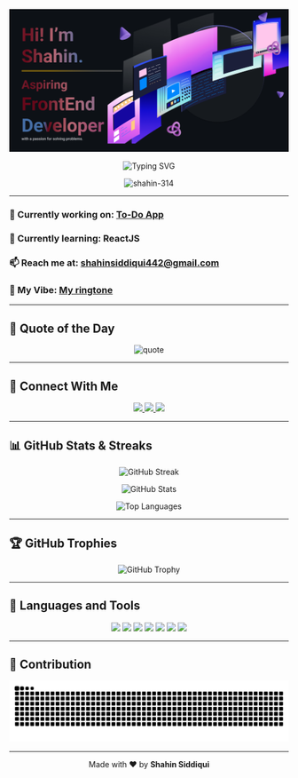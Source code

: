 <div align="center">
  <img src="https://raw.githubusercontent.com/shahin-314/shahin-314/main/github%20banner.png" alt="Banner" width="800"/>
</div>

<p align="center">
  <img src="https://readme-typing-svg.herokuapp.com?font=Fira+Code&weight=500&size=25&duration=4000&pause=1000&center=true&vCenter=true&width=500&lines=Hi+%F0%9F%91%8B%2C+I'm+Shahin+Siddiqui;Frontend+Developer+from+India;React+%7C+JavaScript+%7C+C%2B%2B;Let’s+Build+Something+Cool!" alt="Typing SVG" />
</p>

<p align="center">
  <img src="https://komarev.com/ghpvc/?username=shahin-314&label=Profile%20views&color=0e75b6&style=flat" alt="shahin-314" />
</p>

---

### 🔭 Currently working on: [To-Do App](https://todo-6ooxtshn4-shahins-projects-430e94f7.vercel.app/)
### 🌱 Currently learning: **ReactJS**
### 📫 Reach me at: **shahinsiddiqui442@gmail.com**
### 🎵 My Vibe: [My ringtone](https://raw.githubusercontent.com/shahin-314/shahin-314/main/dibo_bolley.mp3)

---

## 📖 Quote of the Day
<p align="center">
  <img src="https://quotes-github-readme.vercel.app/api?type=horizontal&theme=dark" alt="quote" />
</p>

---

## 📡 Connect With Me
<p align="center">
  <a href="https://www.linkedin.com/in/shahin-siddiqui-b78527217/" target="_blank">
    <img src="https://img.shields.io/badge/LinkedIn-blue?style=for-the-badge&logo=linkedin&logoColor=white" />
  </a>
<a href="https://www.naukri.com/code360/profile/960a52ed-4f3e-4069-bba2-a4b83e50132f" target="_blank">
    <img src="https://img.shields.io/badge/Coding Ninjas-FF5722?style=for-the-badge&logo=codeforces&logoColor=white" />
  </a>
  <a href="https://leetcode.com/u/shahin_143/" target="_blank">
    <img src="https://img.shields.io/badge/LeetCode-FFA116?style=for-the-badge&logo=leetcode&logoColor=black" />
  </a>
</p>

---

## 📊 GitHub Stats & Streaks

<p align="center">
  <img src="https://github-readme-streak-stats.herokuapp.com?user=shahin-314&theme=dark&date_format=M%20j%5B%2C%20Y%5D" alt="GitHub Streak" />
</p>

<p align="center">
  <img src="https://github-readme-stats.vercel.app/api?username=shahin-314&show_icons=true&theme=tokyonight" alt="GitHub Stats" />
</p>

<p align="center">
  <img src="https://github-readme-stats.vercel.app/api/top-langs/?username=shahin-314&layout=compact&theme=tokyonight" alt="Top Languages" />
</p>

---

## 🏆 GitHub Trophies
<p align="center">
  <img src="https://github-profile-trophy.vercel.app/?username=shahin-314&theme=darkhub" alt="GitHub Trophy" />
</p>

---

## 🚀 Languages and Tools

<p align="center">
  <img src="https://img.shields.io/badge/HTML5-E34F26?style=for-the-badge&logo=html5&logoColor=white"/>
  <img src="https://img.shields.io/badge/CSS3-1572B6?style=for-the-badge&logo=css3&logoColor=white"/>
  <img src="https://img.shields.io/badge/JavaScript-F7DF1E?style=for-the-badge&logo=javascript&logoColor=black"/>
  <img src="https://img.shields.io/badge/React-20232A?style=for-the-badge&logo=react&logoColor=61DAFB"/>
  <img src="https://img.shields.io/badge/Figma-F24E1E?style=for-the-badge&logo=figma&logoColor=white"/>
  <img src="https://img.shields.io/badge/Git-F05032?style=for-the-badge&logo=git&logoColor=white"/>
  <img src="https://img.shields.io/badge/C%2B%2B-00599C?style=for-the-badge&logo=c%2B%2B&logoColor=white"/>
</p>

---

## 🐍 Contribution 

<div align="center">
  <img src="https://raw.githubusercontent.com/shahin-314/shahin-314/output/github-contribution-grid-snake.svg" alt="Contribution Snake Animation" />
</div>

---

<p align="center">
  Made with ❤️ by <b>Shahin Siddiqui</b>
</p>
